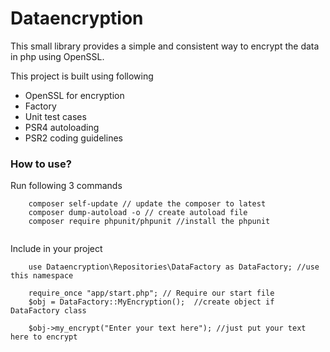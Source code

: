 # Dataencryption

This small library provides a simple and consistent way to encrypt the data in php using OpenSSL.

This project is built using following
- OpenSSL for encryption
- Factory
- Unit test cases
- PSR4 autoloading
- PSR2 coding guidelines

### How to use?

Run following 3 commands


```
	composer self-update // update the composer to latest
	composer dump-autoload -o // create autoload file
	composer require phpunit/phpunit //install the phpunit
    
```

Include in your project
```
    use Dataencryption\Repositories\DataFactory as DataFactory; //use this namespace

	require_once "app/start.php"; // Require our start file
	$obj = DataFactory::MyEncryption();  //create object if DataFactory class
	
	$obj->my_encrypt("Enter your text here"); //just put your text here to encrypt
```

